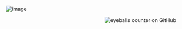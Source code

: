‎ ‎ ![image](https://i.pinimg.com/736x/2e/87/87/2e878713d9a34f84faaa628f58bef441.jpg) ‎

‎ ‎ ‎ ‎ ‎ ‎‎ ‎ ‎ ‎ ‎ ‎‎ ‎ ‎ ‎ ‎ ‎‎ ‎ ‎ ‎ ‎ ‎‎ ‎ ‎‎ ‎ ‎ ‎ ‎ ‎‎ ‎ ‎ ‎ ‎ ‎‎ ‎ ‎ ‎ ‎ ‎‎ ‎ ‎ ‎ ‎ ‎‎ ‎ ‎ ‎ ‎ ‎‎ ‎ ‎ ‎ ‎ ‎ ‎ ‎ ‎ ‎‎‎ ‎ ‎ ‎ ‎ ‎  ‎‎  ‎ ‎ ‎ ‎‎ ‎ ‎ ‎ ‎ ‎‎ ‎ ‎ ‎ ‎ ‎ ‎ ‎ ‎‎ ‎ ‎ ‎ ‎ ‎‎ ‎ ‎ ‎ ‎ ‎‎ ‎ ‎ ‎  ‎![eyeballs counter on GitHub](https://komarev.com/ghpvc/?username=KlRAW) 

  
